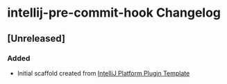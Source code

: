 <!-- Keep a Changelog guide -> https://keepachangelog.com -->

# intellij-pre-commit-hook Changelog

## [Unreleased]
### Added
- Initial scaffold created from [IntelliJ Platform Plugin Template](https://github.com/JetBrains/intellij-platform-plugin-template)
